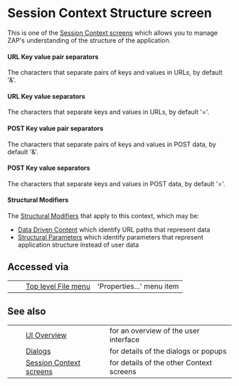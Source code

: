 # Session Context Structure screen #

This is one of the [Session Context screens][] which allows you to manage ZAP's understanding of the structure of the application.

#### URL Key value pair separators ####

The characters that separate pairs of keys and values in URLs, by default '&'.

#### URL Key value separators ####

The characters that separate keys and values in URLs, by default '='.

#### POST Key value pair separators ####

The characters that separate pairs of keys and values in POST data, by default '&'.

#### POST Key value separators ####

The characters that separate keys and values in POST data, by default '='.

#### Structural Modifiers ####

The [Structural Modifiers][] that apply to this context, which may be:

 *  [Data Driven Content][] which identify URL paths that represent data
 *  [Structural Parameters][] which identify parameters that represent application structure instead of user data

## Accessed via ##

<table> 
 <tbody>
  <tr>
   <td>&nbsp;&nbsp;&nbsp;&nbsp;</td>
   <td> <a href="HelpUiTlmenuFile" rel="nofollow">Top level File menu</a></td>
   <td>'Properties...' menu item</td>
  </tr> 
 </tbody>
</table>

## See also ##

<table> 
 <tbody>
  <tr>
   <td>&nbsp;&nbsp;&nbsp;&nbsp;</td>
   <td><a href="HelpUiOverview" rel="nofollow">UI Overview</a></td>
   <td>for an overview of the user interface</td>
  </tr> 
  <tr>
   <td>&nbsp;&nbsp;&nbsp;&nbsp;</td>
   <td><a href="HelpUiDialogsDialogs" rel="nofollow">Dialogs</a></td>
   <td>for details of the dialogs or popups </td>
  </tr> 
  <tr>
   <td>&nbsp;&nbsp;&nbsp;&nbsp;</td>
   <td><a href="HelpUiDialogsSessionContexts" rel="nofollow">Session Context screens</a></td>
   <td>for details of the other Context screens</td>
  </tr> 
 </tbody>
</table>


[Session Context screens]: HelpUiDialogsSessionContexts
[Structural Modifiers]: HelpStartConceptsStructmods
[Data Driven Content]: HelpStartConceptsDdc
[Structural Parameters]: HelpStartConceptsStructparams
